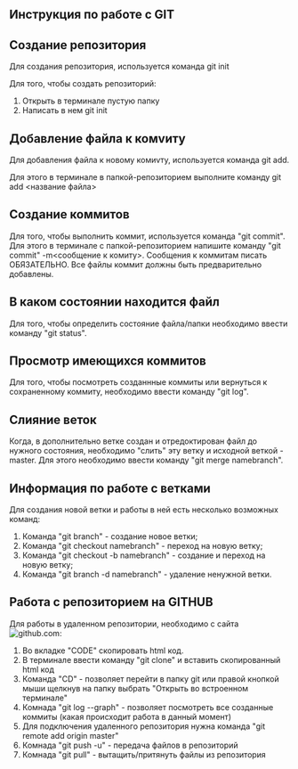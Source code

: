 ## Инструкция по работе с GIT

## Создание репозитория

Для создания репозитория, используется команда git init

Для того, чтобы создать репозиторий:
1. Открыть в терминале пустую папку
2. Написать в нем git init

## Добавление файла к комvиту

Для добавления файла к новому комиvту, используется команда git add. 

Для этого в терминале в папкой-репозиторием выполните команду git add <название файла>

## Создание коммитов

Для того, чтобы выполнить коммит, используется команда "git commit". Для этого в терминале с папкой-репозиторием напишите команду "git commit" -m<сообщение к комиту>. Сообщения к коммитам писать ОБЯЗАТЕЛЬНО. Все файлы коммит должны быть предварительно добавлены.

## В каком состоянии находится файл

Для того, чтобы определить состояние файла/папки необходимо ввести команду "git status".

## Просмотр имеющихся коммитов

Для того, чтобы посмотреть созданнные коммиты или вернуться к сохраненному коммиту, необходимо ввести команду "git log".

## Слияние веток

Когда, в дополнительно ветке создан и отредоктирован файл до нужного состояния, необходимо "слить" эту ветку и исходной веткой - master.
Для этого необходимо ввести команду "git merge namebranch".

## Информация по работе с ветками

Для создания новой ветки и работы в ней есть несколько возможных команд:
1. Команда "git branch" - создание новое ветки;
2. Команда "git checkout namebranch" - переход на новую ветку;
3. Команда "git checkout -b namebranch" - создание и переход на новую ветку;
4. Команда "git branch -d namebranch" - удаление ненужной ветки.

## Работа с репозиторием на GITHUB

Для работы в удаленном репозитории, необходимо с сайта ![github.com](https://github.com):
1. Во вкладке "CODE" скопировать html код.
2. В терминале ввести команду "git clone" и вставить скопированный html код
3. Команда "CD" - позволяет перейти в папку git или правой кнопкой мыши щелкнув на папку выбрать "Открыть во встроенном терминале"
4. Комнада "git log --graph" - позволяет посмотреть все созданные коммиты (какая происходит работа в данный момент)
5. Для подключения удаленного репозитория нужна команда "git remote add origin master"
6. Комнада "git push -u" - передача файлов в репозиторий
7. Комнада "git pull" - вытащить/притянуть файлы из репозитория
